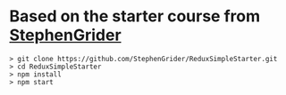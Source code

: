 # Based on the starter course from [StephenGrider](https://github.com/StephenGrider)

```
> git clone https://github.com/StephenGrider/ReduxSimpleStarter.git
> cd ReduxSimpleStarter
> npm install
> npm start
```
